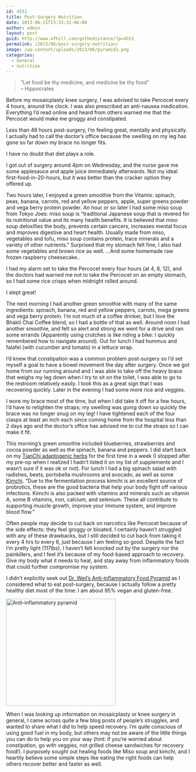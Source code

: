 ```yaml
---
id: 4551
title: Post-Surgery Nutrition
date: 2013-06-21T13:33:31-06:00
author: admin
layout: post
guid: http://www.afhill.com/gothedistance/?p=4551
permalink: /2013/06/post-surgery-nutrition/
image: /wp-content/uploads/2013/06/pyramid1.png
categories:
  - General
  - nutrition
---
```

> &#8220;Let food be thy medicine, and medicine be thy food&#8221;  
> &#8211; Hippocrates

Before my mosaicplasty knee surgery, I was advised to take Percocet every 4 hours, around the clock. I was also prescribed an anti-nausea medication. Everything I&#8217;d read online and heard from others warned me that the Percocet would make me groggy and constipated.

Less than 48 hours post-surgery, I&#8217;m feeling great, mentally and physically. I actually had to call the doctor&#8217;s office because the swelling on my leg has gone so far down my brace no longer fits.

I have no doubt that diet plays a role.

I got out of surgery around 4pm on Wednesday, and the nurse gave me some applesauce and apple juice immediately afterwards. Not my ideal first-food-in-20-hours, but it was better than the cracker option they offered up.

Two hours later, I enjoyed a green smoothie from the Vitamix: spinach, peas, banana, carrots, red and yellow peppers, apple, super greens powder and vega berry protein powder. An hour or so later I had some miso soup from Tokyo Joes: miso soup is &#8220;traditional Japanese soup that is revered for its nutritional value and its many health benefits. It is believed that miso soup detoxifies the body, prevents certain cancers, increases mental focus and improves digestive and heart health. Usually made from miso, vegetables and tofu, miso soup contains protein, trace minerals and a variety of other nutrients.&#8221; Surprised that my stomach felt fine, I also had some vegetables and brown rice as well. &#8230;And some homemade raw frozen raspberry cheesecake..

I had my alarm set to take the Percocet every four hours (at 4, 8, 12), and the doctors had warned me not to take the Percocet on an empty stomach, so I had some rice crisps when midnight rolled around.

I slept great!

The next morning I had another green smoothie with many of the same ingredients: spinach, banana, red and yellow peppers, carrots, mega greens and vega berry protein. I&#8217;m not much of a coffee drinker, but I love the Bhakti Chai Coffee blend, so I had a bottle of that as well. Around noon I had another smoothie, and felt so alert and strong we went for a drive and ran some errands (Apparently using crutches is like riding a bike: I quickly remembered how to navigate around). Out for lunch I had hummus and falafel (with cucumber and tomato) in a lettuce wrap.

I&#8217;d knew that constipation was a common problem post-surgery so I&#8217;d set myself a goal to have a bowel movement the day after surgery. Once we got home from our running around and I was able to take off the heavy brace that weighs my leg down when I try to sit on the toilet, I was able to go to the restroom relatively easily. I took this as a great sign that I was recovering quickly. Later in the evening I had some more rice and veggies.

I wore my brace most of the time, but when I did take it off for a few hours, I&#8217;d have to retighten the straps; my swelling was going down so quickly the brace was no longer snug on my leg! I have tightened each of the four clasps at least an inch each since coming home from the hospital less than 2 days ago and the doctor&#8217;s office has advised me to cut the straps so I can make it fit.

This morning&#8217;s green smoothie included blueberries, strawberries and cocoa powder as well as the spinach, banana and peppers. I did start back on my [TianChi adaptogenic herbs](http://tianchirealenergy.com/) for the first time in a week (I stopped after my pre-op when I realized I hadn&#8217;t listed it on my list of supplements and I wasn&#8217;t sure if it was ok or not). For lunch I had a big spinach salad with radishes, beets, portobella mushrooms and avocado, as well as some [Kimchi](http://grainsandmore.com/2013/04/amazing-health-benefits-of-kimchi/#sthash.KbmREOSQ.dpbs). &#8220;Due to the fermentation process kimchi is an excellent source of probiotics, these are the good bacteria that help your body fight off various infections. Kimchi is also packed with vitamins and minerals such as vitamin A, some B vitamins, iron, calcium, and selenium. These all contribute to supporting muscle growth, improve your immune system, and improve blood flow.&#8221;

Often people may decide to cut back on narcotics like Percocet because of the side effects: they feel groggy or bloated. I certainly haven&#8217;t struggled with any of these drawbacks, but I still decided to cut back from taking it every 4 hrs to every 6, just because I am feeling so good. Despite the fact I&#8217;m pretty light (117lbs), I haven&#8217;t felt knocked out by the surgery nor the painkillers, and I feel it&#8217;s because of my food-based approach to recovery. Give my body what it needs to heal, and stay away from inflammatory foods that could further compromise my system.

I didn&#8217;t explicitly seek out [Dr. Weil&#8217;s Anti-inflammatory Food Pyramid](http://www.drweil.com/drw/u/ART02995/Dr-Weil-Anti-Inflammatory-Food-Pyramid.html) as I considered what to eat post-surgery, because I actually follow a pretty healthy diet most of the time: I am about 95% vegan and gluten-free.

[<img class="aligncenter size-medium wp-image-4561" alt="Anti-inflammatory pyramid" src="http://www.afhill.com/gothedistance/wp-content/uploads/2013/06/pyramid-300x293.png" width="300" height="293" />](http://www.afhill.com/gothedistance/wp-content/uploads/2013/06/pyramid.png)

When I was looking up information on mosaicplasty or knee surgery in general, I came across quite a few blog posts of people&#8217;s struggles, and wanted to share what I did to help speed recovery. I&#8217;m quite conscious of using good fuel in my body, but others may not be aware of the little things you can do to help you on your way (hint: if you&#8217;re worried about constipation, go with veggies, not grilled cheese sandwiches for recovery food!). I purposely sought out healing foods like Miso soup and kimchi, and I heartily believe some simple steps like eating the right foods can help others recover better and faster as well.